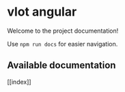 # vlot angular

Welcome to the project documentation!

Use `npm run docs` for easier navigation.

## Available documentation

[[index]]
